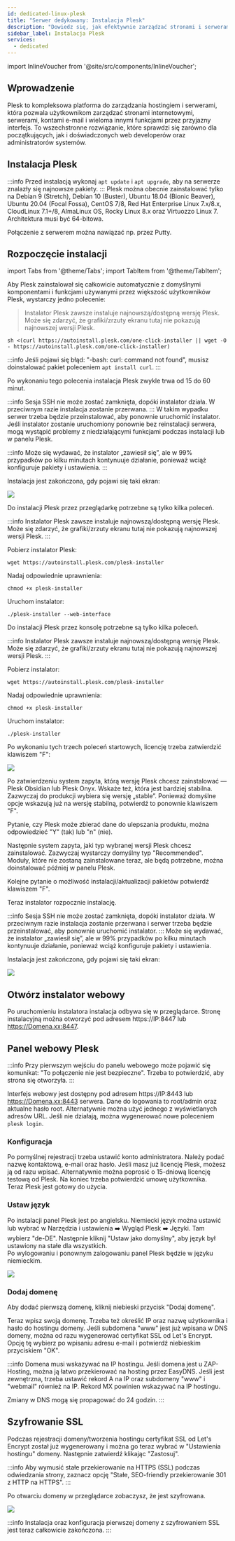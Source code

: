 ```yaml
---
id: dedicated-linux-plesk
title: "Serwer dedykowany: Instalacja Plesk"
description: "Dowiedz się, jak efektywnie zarządzać stronami i serwerami dzięki wszechstronnej platformie Plesk dla każdego poziomu zaawansowania → Sprawdź teraz"
sidebar_label: Instalacja Plesk
services:
  - dedicated
---
```


import InlineVoucher from '@site/src/components/InlineVoucher';

## Wprowadzenie

Plesk to kompleksowa platforma do zarządzania hostingiem i serwerami, która pozwala użytkownikom zarządzać stronami internetowymi, serwerami, kontami e-mail i wieloma innymi funkcjami przez przyjazny interfejs. To wszechstronne rozwiązanie, które sprawdzi się zarówno dla początkujących, jak i doświadczonych web developerów oraz administratorów systemów.

<InlineVoucher />

## Instalacja Plesk

:::info
Przed instalacją wykonaj `apt update` i `apt upgrade`, aby na serwerze znalazły się najnowsze pakiety.
:::
Plesk można obecnie zainstalować tylko na Debian 9 (Stretch), Debian 10 (Buster), Ubuntu 18.04 (Bionic Beaver), Ubuntu 20.04 (Focal Fossa), CentOS 7/8, Red Hat Enterprise Linux 7.x/8.x, CloudLinux 7.1+/8, AlmaLinux OS, Rocky Linux 8.x oraz Virtuozzo Linux 7. Architektura musi być 64-bitowa.

Połączenie z serwerem można nawiązać np. przez Putty.


## Rozpoczęcie instalacji

import Tabs from '@theme/Tabs';
import TabItem from '@theme/TabItem';

<Tabs>

<TabItem value="One-Click Installation" label="Instalacja jednym kliknięciem" default>

Aby Plesk zainstalował się całkowicie automatycznie z domyślnymi komponentami i funkcjami używanymi przez większość użytkowników Plesk, wystarczy jedno polecenie:

>Instalator Plesk zawsze instaluje najnowszą/dostępną wersję Plesk. Może się zdarzyć, że grafiki/zrzuty ekranu tutaj nie pokazują najnowszej wersji Plesk.

```
sh <(curl https://autoinstall.plesk.com/one-click-installer || wget -O - https://autoinstall.plesk.com/one-click-installer)
```

:::info
Jeśli pojawi się błąd: "-bash: curl: command not found", musisz doinstalować pakiet poleceniem `apt install curl`.
:::

Po wykonaniu tego polecenia instalacja Plesk zwykle trwa od 15 do 60 minut.

:::info
Sesja SSH nie może zostać zamknięta, dopóki instalator działa. W przeciwnym razie instalacja zostanie przerwana.
:::
W takim wypadku serwer trzeba będzie przeinstalować, aby ponownie uruchomić instalator.  
Jeśli instalator zostanie uruchomiony ponownie bez reinstalacji serwera, mogą wystąpić problemy z niedziałającymi funkcjami podczas instalacji lub w panelu Plesk.

:::info
Może się wydawać, że instalator „zawiesił się”, ale w 99% przypadków po kilku minutach kontynuuje działanie, ponieważ wciąż konfiguruje pakiety i ustawienia.
:::

Instalacja jest zakończona, gdy pojawi się taki ekran:

![](https://screensaver01.zap-hosting.com/index.php/s/gpNWyd7xZaw22zW/preview)

</TabItem>
<TabItem value="Web Installation" label="Instalacja przez przeglądarkę">

Do instalacji Plesk przez przeglądarkę potrzebne są tylko kilka poleceń.

:::info
Instalator Plesk zawsze instaluje najnowszą/dostępną wersję Plesk. Może się zdarzyć, że grafiki/zrzuty ekranu tutaj nie pokazują najnowszej wersji Plesk.
:::

Pobierz instalator Plesk:
```
wget https://autoinstall.plesk.com/plesk-installer
```

Nadaj odpowiednie uprawnienia:

```
chmod +x plesk-installer
```

Uruchom instalator:

```
./plesk-installer --web-interface
```

</TabItem>
<TabItem value="Konsolen Installation" label="Instalacja przez konsolę">

Do instalacji Plesk przez konsolę potrzebne są tylko kilka poleceń.

:::info
Instalator Plesk zawsze instaluje najnowszą/dostępną wersję Plesk. Może się zdarzyć, że grafiki/zrzuty ekranu tutaj nie pokazują najnowszej wersji Plesk.
:::

Pobierz instalator:

```
wget https://autoinstall.plesk.com/plesk-installer
```

Nadaj odpowiednie uprawnienia:

```
chmod +x plesk-installer
```

Uruchom instalator:

```
./plesk-installer
```

Po wykonaniu tych trzech poleceń startowych, licencję trzeba zatwierdzić klawiszem "F":

![](https://screensaver01.zap-hosting.com/index.php/s/dJiJ3sTxCqoC3RR/preview)

Po zatwierdzeniu system zapyta, którą wersję Plesk chcesz zainstalować — Plesk Obsidian lub Plesk Onyx. Wskaże też, która jest bardziej stabilna. Zazwyczaj do produkcji wybiera się wersję „stable”. Ponieważ domyślne opcje wskazują już na wersję stabilną, potwierdź to ponownie klawiszem "F".

Pytanie, czy Plesk może zbierać dane do ulepszania produktu, można odpowiedzieć "Y" (tak) lub "n" (nie).

Następnie system zapyta, jaki typ wybranej wersji Plesk chcesz zainstalować. Zazwyczaj wystarczy domyślny typ "Recommended". Moduły, które nie zostaną zainstalowane teraz, ale będą potrzebne, można doinstalować później w panelu Plesk.

Kolejne pytanie o możliwość instalacji/aktualizacji pakietów potwierdź klawiszem "F".

Teraz instalator rozpocznie instalację.

:::info
Sesja SSH nie może zostać zamknięta, dopóki instalator działa. W przeciwnym razie instalacja zostanie przerwana i serwer trzeba będzie przeinstalować, aby ponownie uruchomić instalator.
:::
Może się wydawać, że instalator „zawiesił się”, ale w 99% przypadków po kilku minutach kontynuuje działanie, ponieważ wciąż konfiguruje pakiety i ustawienia.

Instalacja jest zakończona, gdy pojawi się taki ekran:

![](https://screensaver01.zap-hosting.com/index.php/s/2Wk2Nm2HXCkQjkQ/preview)

</TabItem>
</Tabs>

## Otwórz instalator webowy

Po uruchomieniu instalatora instalacja odbywa się w przeglądarce. Stronę instalacyjną można otworzyć pod adresem https://IP:8447 lub https://Domena.xx:8447.

## Panel webowy Plesk

:::info
Przy pierwszym wejściu do panelu webowego może pojawić się komunikat: "To połączenie nie jest bezpieczne". Trzeba to potwierdzić, aby strona się otworzyła.
:::

Interfejs webowy jest dostępny pod adresem https://IP:8443 lub https://Domena.xx:8443 serwera. Dane do logowania to root/admin oraz aktualne hasło root. Alternatywnie można użyć jednego z wyświetlanych adresów URL. Jeśli nie działają, można wygenerować nowe poleceniem ``plesk login``.

### Konfiguracja

Po pomyślnej rejestracji trzeba ustawić konto administratora. Należy podać nazwę kontaktową, e-mail oraz hasło. Jeśli masz już licencję Plesk, możesz ją od razu wpisać. Alternatywnie można poprosić o 15-dniową licencję testową od Plesk. Na koniec trzeba potwierdzić umowę użytkownika.  
Teraz Plesk jest gotowy do użycia.

### Ustaw język

Po instalacji panel Plesk jest po angielsku. Niemiecki język można ustawić lub wybrać w Narzędzia i ustawienia ➡️ Wygląd Plesk ➡️ Języki. Tam wybierz "de-DE". Następnie kliknij "Ustaw jako domyślny", aby język był ustawiony na stałe dla wszystkich.  
Po wylogowaniu i ponownym zalogowaniu panel Plesk będzie w języku niemieckim.

![](https://screensaver01.zap-hosting.com/index.php/s/GtTGYGCYXwewxNQ/preview)

### Dodaj domenę

Aby dodać pierwszą domenę, kliknij niebieski przycisk "Dodaj domenę".

[](https://screensaver01.zap-hosting.com/index.php/s/G3fetgKfLNKFr7N/preview)

Teraz wpisz swoją domenę. Trzeba też określić IP oraz nazwę użytkownika i hasło do hostingu domeny. Jeśli subdomena "www" jest już wpisana w DNS domeny, można od razu wygenerować certyfikat SSL od Let's Encrypt. Opcję tę wybierz po wpisaniu adresu e-mail i potwierdź niebieskim przyciskiem "OK".

[](https://screensaver01.zap-hosting.com/index.php/s/Pw2PSFDKGFDXZi2/preview)

:::info
Domena musi wskazywać na IP hostingu. Jeśli domena jest u ZAP-Hosting, można ją łatwo przekierować na hosting przez EasyDNS. Jeśli jest zewnętrzna, trzeba ustawić rekord A na IP oraz subdomeny "www" i "webmail" również na IP. Rekord MX powinien wskazywać na IP hostingu.

Zmiany w DNS mogą się propagować do 24 godzin.
:::

## Szyfrowanie SSL

Podczas rejestracji domeny/tworzenia hostingu certyfikat SSL od Let's Encrypt został już wygenerowany i można go teraz wybrać w "Ustawienia hostingu" domeny. Następnie zatwierdź klikając "Zastosuj".

:::info
Aby wymusić stałe przekierowanie na HTTPS (SSL) podczas odwiedzania strony, zaznacz opcję "Stałe, SEO-friendly przekierowanie 301 z HTTP na HTTPS".
:::

[](https://screensaver01.zap-hosting.com/index.php/s/xad7pbeZWY6QQHK/preview)

Po otwarciu domeny w przeglądarce zobaczysz, że jest szyfrowana.

![](https://screensaver01.zap-hosting.com/index.php/s/JrNEjciJfz2LzCX/preview)

:::info
Instalacja oraz konfiguracja pierwszej domeny z szyfrowaniem SSL jest teraz całkowicie zakończona.
:::

<InlineVoucher />